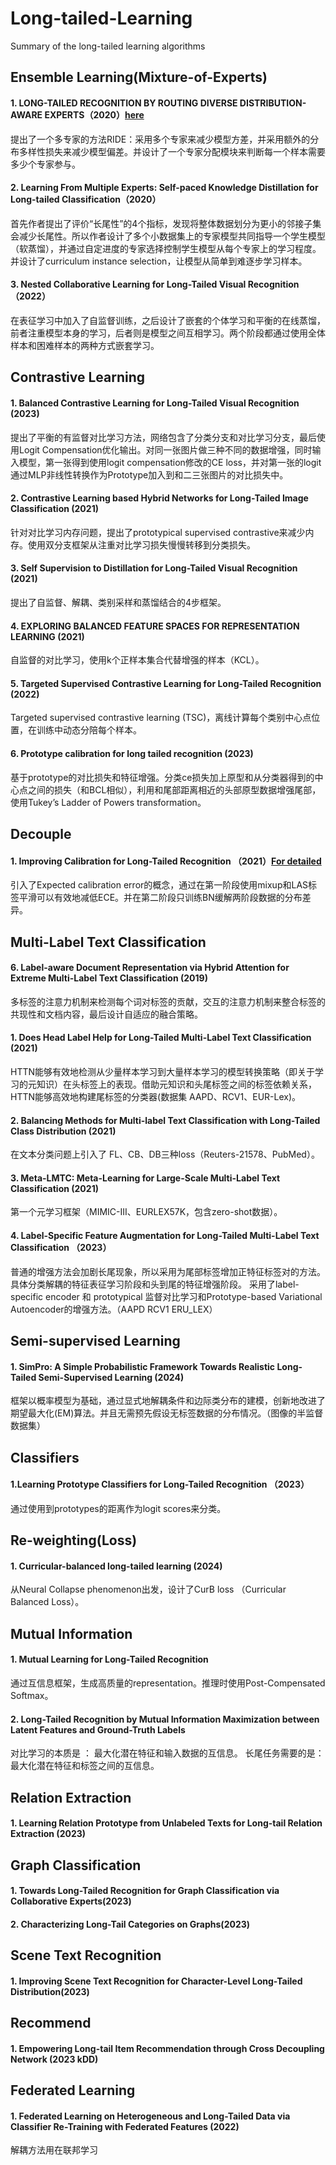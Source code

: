 
# Long-tailed-Learning
Summary of the long-tailed learning algorithms
## Ensemble Learning(Mixture-of-Experts)
#### 1. LONG-TAILED RECOGNITION BY ROUTING DIVERSE DISTRIBUTION-AWARE EXPERTS（2020）[here](https://blog.csdn.net/weixin_41246832/article/details/126959807?spm=1001.2014.3001.5501)

提出了一个多专家的方法RIDE：采用多个专家来减少模型方差，并采用额外的分布多样性损失来减少模型偏差。并设计了一个专家分配模块来判断每一个样本需要多少个专家参与。

#### 2. Learning From Multiple Experts: Self-paced Knowledge Distillation for Long-tailed Classification（2020）

首先作者提出了评价“长尾性”的4个指标，发现将整体数据划分为更小的邻接子集会减少长尾性。所以作者设计了多个小数据集上的专家模型共同指导一个学生模型（软蒸馏），并通过自定进度的专家选择控制学生模型从每个专家上的学习程度。并设计了curriculum instance selection，让模型从简单到难逐步学习样本。

#### 3. Nested Collaborative Learning for Long-Tailed Visual Recognition（2022）

在表征学习中加入了自监督训练，之后设计了嵌套的个体学习和平衡的在线蒸馏，前者注重模型本身的学习，后者则是模型之间互相学习。两个阶段都通过使用全体样本和困难样本的两种方式嵌套学习。
## Contrastive Learning
#### 1. Balanced Contrastive Learning for Long-Tailed Visual Recognition (2023)

提出了平衡的有监督对比学习方法，网络包含了分类分支和对比学习分支，最后使用Logit Compensation优化输出。对同一张图片做三种不同的数据增强，同时输入模型，第一张得到使用logit compensation修改的CE loss，并对第一张的logit通过MLP非线性转换作为Prototype加入到和二三张图片的对比损失中。
#### 2. Contrastive Learning based Hybrid Networks for Long-Tailed Image Classification (2021)

针对对比学习内存问题，提出了prototypical supervised contrastive来减少内存。使用双分支框架从注重对比学习损失慢慢转移到分类损失。
#### 3. Self Supervision to Distillation for Long-Tailed Visual Recognition (2021)

提出了自监督、解耦、类别采样和蒸馏结合的4步框架。
#### 4. EXPLORING BALANCED FEATURE SPACES FOR REPRESENTATION LEARNING (2021)

自监督的对比学习，使用k个正样本集合代替增强的样本（KCL）。
#### 5. Targeted Supervised Contrastive Learning for Long-Tailed Recognition (2022)

Targeted supervised contrastive learning (TSC)，离线计算每个类别中心点位置，在训练中动态分陪每个样本。
#### 6. Prototype calibration for long tailed recognition (2023)

基于prototype的对比损失和特征增强。分类ce损失加上原型和从分类器得到的中心点之间的损失（和BCL相似），利用和尾部距离相近的头部原型数据增强尾部，使用Tukey’s Ladder of Powers transformation。

## Decouple
#### 1. Improving Calibration for Long-Tailed Recognition （2021）[For detailed](https://blog.csdn.net/weixin_41246832/article/details/127335796?spm=1001.2014.3001.5501)

引入了Expected calibration error的概念，通过在第一阶段使用mixup和LAS标签平滑可以有效地减低ECE。并在第二阶段只训练BN缓解两阶段数据的分布差异。

## Multi-Label Text Classification
#### 6. Label-aware Document Representation via Hybrid Attention for Extreme Multi-Label Text Classification (2019)

多标签的注意力机制来检测每个词对标签的贡献，交互的注意力机制来整合标签的共现性和文档内容，最后设计自适应的融合策略。

#### 1. Does Head Label Help for Long-Tailed Multi-Label Text Classification (2021)

HTTN能够有效地检测从少量样本学习到大量样本学习的模型转换策略（即关于学习的元知识）在头标签上的表现。借助元知识和头尾标签之间的标签依赖关系，HTTN能够高效地构建尾标签的分类器(数据集 AAPD、RCV1、EUR-Lex)。
#### 2. Balancing Methods for Multi-label Text Classification with Long-Tailed Class Distribution (2021)

在文本分类问题上引入了 FL、CB、DB三种loss（Reuters-21578、PubMed）。

#### 3. Meta-LMTC: Meta-Learning for Large-Scale Multi-Label Text Classification (2021)

第一个元学习框架（MIMIC-III、EURLEX57K，包含zero-shot数据）。
#### 4. Label-Specific Feature Augmentation for Long-Tailed Multi-Label Text Classification （2023）

普通的增强方法会加剧长尾现象，所以采用为尾部标签增加正特征标签对的方法。具体分类解耦的特征表征学习阶段和头到尾的特征增强阶段。
采用了label-specific encoder 和 prototypical 监督对比学习和Prototype-based Variational Autoencoder的增强方法。（AAPD RCV1 ERU_LEX）
## Semi-supervised Learning
#### 1. SimPro: A Simple Probabilistic Framework Towards Realistic Long-Tailed Semi-Supervised Learning (2024)

框架以概率模型为基础，通过显式地解耦条件和边际类分布的建模，创新地改进了期望最大化(EM)算法。并且无需预先假设无标签数据的分布情况。（图像的半监督数据集）

## Classifiers

#### 1.Learning Prototype Classifiers for Long-Tailed Recognition （2023）

通过使用到prototypes的距离作为logit scores来分类。

## Re-weighting(Loss)
#### 1. Curricular-balanced long-tailed learning (2024)

从Neural Collapse phenomenon出发，设计了CurB loss （Curricular Balanced Loss）。
## Mutual Information
#### 1. Mutual Learning for Long-Tailed Recognition


通过互信息框架，生成高质量的representation。推理时使用Post-Compensated Softmax。
#### 2. Long-Tailed Recognition by Mutual Information Maximization between Latent Features and Ground-Truth Labels

对比学习的本质是 ： 最大化潜在特征和输入数据的互信息。
长尾任务需要的是：最大化潜在特征和标签之间的互信息。

## Relation Extraction
#### 1. Learning Relation Prototype from Unlabeled Texts for Long-tail Relation Extraction (2023)


## Graph Classification

#### 1. Towards Long-Tailed Recognition for Graph Classification via Collaborative Experts(2023)

#### 2. Characterizing Long-Tail Categories on Graphs(2023)


## Scene Text Recognition
#### 1. Improving Scene Text Recognition for Character-Level Long-Tailed Distribution(2023)


## Recommend
#### 1. Empowering Long-tail Item Recommendation through Cross Decoupling Network (2023 kDD)

## Federated Learning 
#### 1. Federated Learning on Heterogeneous and Long-Tailed Data via Classifier Re-Training with Federated Features (2022)

解耦方法用在联邦学习

